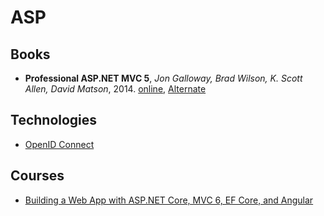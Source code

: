 # ASP

## Books
- **Professional ASP.NET MVC 5**, _Jon Galloway, Brad Wilson, K. Scott Allen, David Matson_, 2014. 
[online](http://www.cs.unsyiah.ac.id/~frdaus/PenelusuranInformasi/File-Pdf/Professional%20ASP.NET%20MVC%205.pdf),
[Alternate](https://onedrive.live.com/embed?cid=B3A4DB2490C51CCD&resid=B3A4DB2490C51CCD%21204840&authkey=AFAbLiI_QLxxq2E&em=2)


## Technologies
- [OpenID Connect](OpenIDConnect.md)

## Courses
- [Building a Web App with ASP.NET Core, MVC 6, EF Core, and Angular](Building.A.Web.App.With.ASP.NET.Core.MVC6.EFCore.And.Angular.md)
